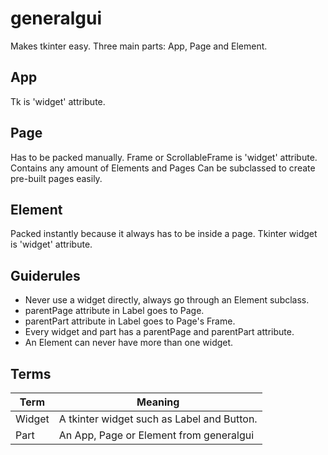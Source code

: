 # generalgui
Makes tkinter easy.
Three main parts: App, Page and Element.

## App
Tk is 'widget' attribute.

## Page
Has to be packed manually.
Frame or ScrollableFrame is 'widget' attribute.
Contains any amount of Elements and Pages
Can be subclassed to create pre-built pages easily.

## Element
Packed instantly because it always has to be inside a page.
Tkinter widget is 'widget' attribute.

## Guiderules
 * Never use a widget directly, always go through an Element subclass.
 * parentPage attribute in Label goes to Page.
 * parentPart attribute in Label goes to Page's Frame.
 * Every widget and part has a parentPage and parentPart attribute.
 * An Element can never have more than one widget.

## Terms
Term | Meaning
--- | ---
Widget | A tkinter widget such as Label and Button.
Part | An App, Page or Element from generalgui

